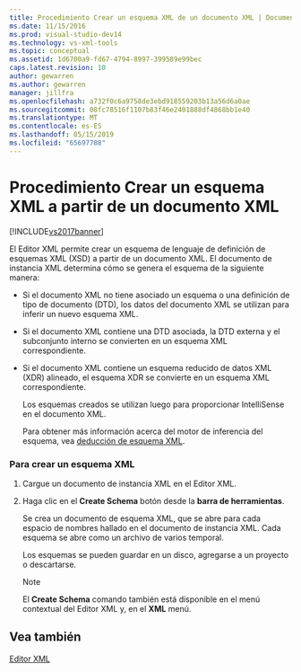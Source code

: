 ```yaml
---
title: Procedimiento Crear un esquema XML de un documento XML | Documentos de Microsoft
ms.date: 11/15/2016
ms.prod: visual-studio-dev14
ms.technology: vs-xml-tools
ms.topic: conceptual
ms.assetid: 1d6700a9-fd67-4794-8997-399589e99bec
caps.latest.revision: 10
author: gewarren
ms.author: gewarren
manager: jillfra
ms.openlocfilehash: a732f0c6a9758de3ebd918559203b13a56d6a0ae
ms.sourcegitcommit: 08fc78516f1107b83f46e2401888df4868bb1e40
ms.translationtype: MT
ms.contentlocale: es-ES
ms.lasthandoff: 05/15/2019
ms.locfileid: "65697788"
---
```

# <a name="how-to-create-an-xml-schema-from-an-xml-document"></a>Procedimiento Crear un esquema XML a partir de un documento XML
[!INCLUDE[vs2017banner](../includes/vs2017banner.md)]

El Editor XML permite crear un esquema de lenguaje de definición de esquemas XML (XSD) a partir de un documento XML. El documento de instancia XML determina cómo se genera el esquema de la siguiente manera:  
  
- Si el documento XML no tiene asociado un esquema o una definición de tipo de documento (DTD), los datos del documento XML se utilizan para inferir un nuevo esquema XML.  
  
- Si el documento XML contiene una DTD asociada, la DTD externa y el subconjunto interno se convierten en un esquema XML correspondiente.  
  
- Si el documento XML contiene un esquema reducido de datos XML (XDR) alineado, el esquema XDR se convierte en un esquema XML correspondiente.  
  
  Los esquemas creados se utilizan luego para proporcionar IntelliSense en el documento XML.  
  
  Para obtener más información acerca del motor de inferencia del esquema, vea [deducción de esquema XML](https://msdn.microsoft.com/library/b18e7ffd-3c04-482d-9934-ba2f6a59b2c9).  
  
### <a name="to-create-an-xml-schema"></a>Para crear un esquema XML  
  
1. Cargue un documento de instancia XML en el Editor XML.  
  
2. Haga clic en el **Create Schema** botón desde la **barra de herramientas**.  
  
     Se crea un documento de esquema XML, que se abre para cada espacio de nombres hallado en el documento de instancia XML. Cada esquema se abre como un archivo de varios temporal.  
  
     Los esquemas se pueden guardar en un disco, agregarse a un proyecto o descartarse.  
  
    > [!NOTE]
    > El **Create Schema** comando también está disponible en el menú contextual del Editor XML y, en el **XML** menú.  
  
## <a name="see-also"></a>Vea también  
 [Editor XML](../xml-tools/xml-editor.md)
